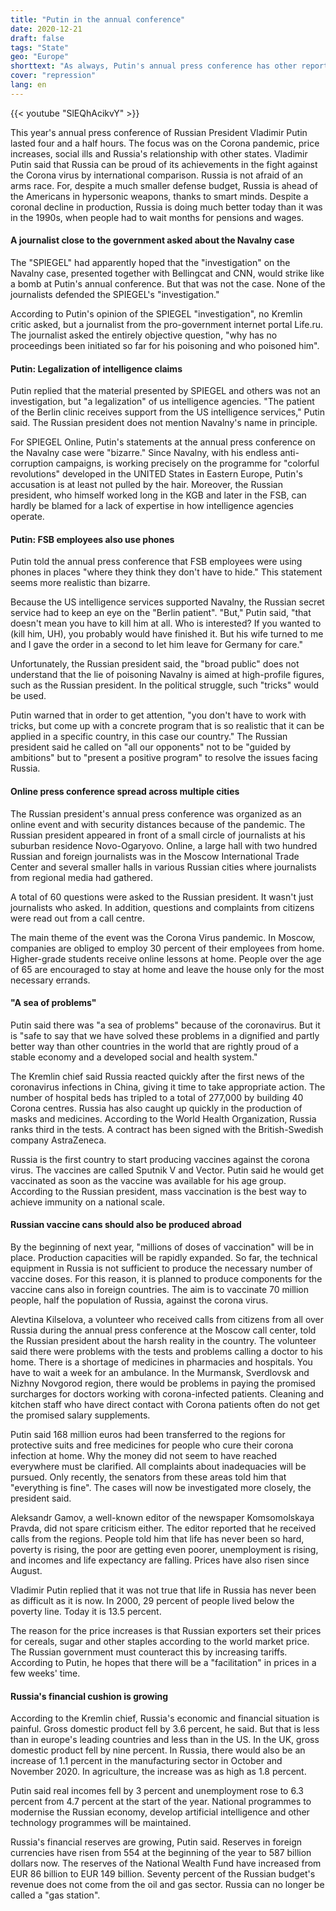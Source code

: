 ```yaml
---
title: "Putin in the annual conference"
date: 2020-12-21
draft: false
tags: "State"
geo: "Europe"
shorttext: "As always, Putin's annual press conference has other reports than the German media would like to trick us into."
cover: "repression"
lang: en
---
```


{{< youtube "SlEQhAcikvY" >}}

This year's annual press conference of Russian President Vladimir Putin lasted four and a half hours. The focus was on the Corona pandemic, price increases, social ills and Russia's relationship with other states. Vladimir Putin said that Russia can be proud of its achievements in the fight against the Corona virus by international comparison. Russia is not afraid of an arms race. For, despite a much smaller defense budget, Russia is ahead of the Americans in hypersonic weapons, thanks to smart minds. Despite a coronal decline in production, Russia is doing much better today than it was in the 1990s, when people had to wait months for pensions and wages.

#### A journalist close to the government asked about the Navalny case

The "SPIEGEL" had apparently hoped that the "investigation" on the Navalny case, presented together with Bellingcat and CNN, would strike like a bomb at Putin's annual conference. But that was not the case. None of the journalists defended the SPIEGEL's "investigation."

According to Putin's opinion of the SPIEGEL "investigation", no Kremlin critic asked, but a journalist from the pro-government internet portal Life.ru. The journalist asked the entirely objective question, "why has no proceedings been initiated so far for his poisoning and who poisoned him".

#### Putin: Legalization of intelligence claims

Putin replied that the material presented by SPIEGEL and others was not an investigation, but "a legalization" of us intelligence agencies. "The patient of the Berlin clinic receives support from the US intelligence services," Putin said. The Russian president does not mention Navalny's name in principle.

For SPIEGEL Online, Putin's statements at the annual press conference on the Navalny case were "bizarre." Since Navalny, with his endless anti-corruption campaigns, is working precisely on the programme for "colorful revolutions" developed in the UNITED States in Eastern Europe, Putin's accusation is at least not pulled by the hair. Moreover, the Russian president, who himself worked long in the KGB and later in the FSB, can hardly be blamed for a lack of expertise in how intelligence agencies operate.

#### Putin: FSB employees also use phones

Putin told the annual press conference that FSB employees were using phones in places "where they think they don't have to hide." This statement seems more realistic than bizarre.

Because the US intelligence services supported Navalny, the Russian secret service had to keep an eye on the "Berlin patient". "But," Putin said, "that doesn't mean you have to kill him at all. Who is interested? If you wanted to (kill him, UH), you probably would have finished it. But his wife turned to me and I gave the order in a second to let him leave for Germany for care."

Unfortunately, the Russian president said, the "broad public" does not understand that the lie of poisoning Navalny is aimed at high-profile figures, such as the Russian president. In the political struggle, such "tricks" would be used.

Putin warned that in order to get attention, "you don't have to work with tricks, but come up with a concrete program that is so realistic that it can be applied in a specific country, in this case our country." The Russian president said he called on "all our opponents" not to be "guided by ambitions" but to "present a positive program" to resolve the issues facing Russia.

#### Online press conference spread across multiple cities

The Russian president's annual press conference was organized as an online event and with security distances because of the pandemic. The Russian president appeared in front of a small circle of journalists at his suburban residence Novo-Ogaryovo. Online, a large hall with two hundred Russian and foreign journalists was in the Moscow International Trade Center and several smaller halls in various Russian cities where journalists from regional media had gathered.

A total of 60 questions were asked to the Russian president. It wasn't just journalists who asked. In addition, questions and complaints from citizens were read out from a call centre.

The main theme of the event was the Corona Virus pandemic. In Moscow, companies are obliged to employ 30 percent of their employees from home. Higher-grade students receive online lessons at home. People over the age of 65 are encouraged to stay at home and leave the house only for the most necessary errands.

#### "A sea of problems"

Putin said there was "a sea of problems" because of the coronavirus. But it is "safe to say that we have solved these problems in a dignified and partly better way than other countries in the world that are rightly proud of a stable economy and a developed social and health system."

The Kremlin chief said Russia reacted quickly after the first news of the coronavirus infections in China, giving it time to take appropriate action. The number of hospital beds has tripled to a total of 277,000 by building 40 Corona centres. Russia has also caught up quickly in the production of masks and medicines. According to the World Health Organization, Russia ranks third in the tests. A contract has been signed with the British-Swedish company AstraZeneca.

Russia is the first country to start producing vaccines against the corona virus. The vaccines are called Sputnik V and Vector. Putin said he would get vaccinated as soon as the vaccine was available for his age group. According to the Russian president, mass vaccination is the best way to achieve immunity on a national scale.

#### Russian vaccine cans should also be produced abroad

By the beginning of next year, "millions of doses of vaccination" will be in place. Production capacities will be rapidly expanded. So far, the technical equipment in Russia is not sufficient to produce the necessary number of vaccine doses. For this reason, it is planned to produce components for the vaccine cans also in foreign countries. The aim is to vaccinate 70 million people, half the population of Russia, against the corona virus.

Alevtina Kilselova, a volunteer who received calls from citizens from all over Russia during the annual press conference at the Moscow call center, told the Russian president about the harsh reality in the country. The volunteer said there were problems with the tests and problems calling a doctor to his home. There is a shortage of medicines in pharmacies and hospitals. You have to wait a week for an ambulance. In the Murmansk, Sverdlovsk and Nizhny Novgorod region, there would be problems in paying the promised surcharges for doctors working with corona-infected patients. Cleaning and kitchen staff who have direct contact with Corona patients often do not get the promised salary supplements.

Putin said 168 million euros had been transferred to the regions for protective suits and free medicines for people who cure their corona infection at home. Why the money did not seem to have reached everywhere must be clarified. All complaints about inadequacies will be pursued. Only recently, the senators from these areas told him that "everything is fine". The cases will now be investigated more closely, the president said.

Aleksandr Gamov, a well-known editor of the newspaper Komsomolskaya Pravda, did not spare criticism either. The editor reported that he received calls from the regions. People told him that life has never been so hard, poverty is rising, the poor are getting even poorer, unemployment is rising, and incomes and life expectancy are falling. Prices have also risen since August.

Vladimir Putin replied that it was not true that life in Russia has never been as difficult as it is now. In 2000, 29 percent of people lived below the poverty line. Today it is 13.5 percent.

The reason for the price increases is that Russian exporters set their prices for cereals, sugar and other staples according to the world market price. The Russian government must counteract this by increasing tariffs. According to Putin, he hopes that there will be a "facilitation" in prices in a few weeks' time.

#### Russia's financial cushion is growing

According to the Kremlin chief, Russia's economic and financial situation is painful. Gross domestic product fell by 3.6 percent, he said. But that is less than in europe's leading countries and less than in the US. In the UK, gross domestic product fell by nine percent. In Russia, there would also be an increase of 1.1 percent in the manufacturing sector in October and November 2020. In agriculture, the increase was as high as 1.8 percent.

Putin said real incomes fell by 3 percent and unemployment rose to 6.3 percent from 4.7 percent at the start of the year. National programmes to modernise the Russian economy, develop artificial intelligence and other technology programmes will be maintained.

Russia's financial reserves are growing, Putin said. Reserves in foreign currencies have risen from 554 at the beginning of the year to 587 billion dollars now. The reserves of the National Wealth Fund have increased from EUR 86 billion to EUR 149 billion. Seventy percent of the Russian budget's revenue does not come from the oil and gas sector. Russia can no longer be called a "gas station".
